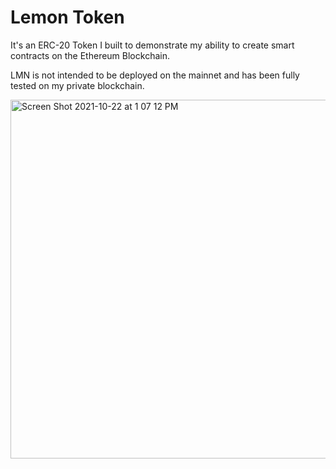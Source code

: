 # Lemon Token

It's an ERC-20 Token I built to demonstrate my ability to create smart contracts on the Ethereum Blockchain.  

LMN is not intended to be deployed on the mainnet and has been fully tested on my private blockchain. 




<img width="574" alt="Screen Shot 2021-10-22 at 1 07 12 PM" src="https://user-images.githubusercontent.com/77351244/138495686-9d8def4a-42e3-474f-a71b-a485be3fba24.png">
